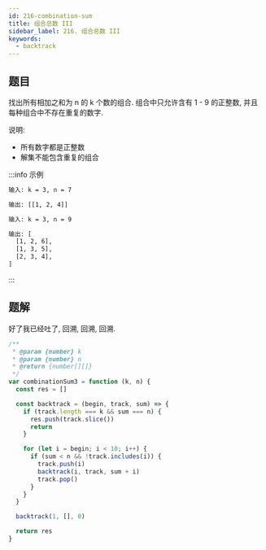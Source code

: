 ```yaml
---
id: 216-combination-sum
title: 组合总数 III
sidebar_label: 216. 组合总数 III
keywords:
  - backtrack
---
```


## 题目

找出所有相加之和为 n 的 k 个数的组合. 组合中只允许含有 1 - 9 的正整数, 并且每种组合中不存在重复的数字.

说明:

- 所有数字都是正整数
- 解集不能包含重复的组合

:::info 示例

```bash
输入: k = 3, n = 7

输出: [[1, 2, 4]]
```

```bash
输入: k = 3, n = 9

输出: [
  [1, 2, 6],
  [1, 3, 5],
  [2, 3, 4],
]
```

:::

## 题解

好了我已经吐了, 回溯, 回溯, 回溯.

```js
/**
 * @param {number} k
 * @param {number} n
 * @return {number[][]}
 */
var combinationSum3 = function (k, n) {
  const res = []

  const backtrack = (begin, track, sum) => {
    if (track.length === k && sum === n) {
      res.push(track.slice())
      return
    }

    for (let i = begin; i < 10; i++) {
      if (sum < n && !track.includes(i)) {
        track.push(i)
        backtrack(i, track, sum + i)
        track.pop()
      }
    }
  }

  backtrack(1, [], 0)

  return res
}
```
